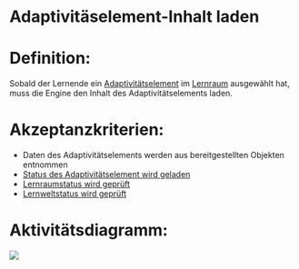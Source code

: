 # Adaptivitäselement-Inhalt laden


# Definition:
Sobald der Lernende ein [Adaptivitätselement](Adaptivitätselement-GE.md) im [Lernraum](Lernraum-GE.md) ausgewählt hat, muss die Engine
den Inhalt des Adaptivitätselements laden.

# Akzeptanzkriterien:
- Daten des Adaptivitätselements werden aus bereitgestellten Objekten entnommen
- [Status des Adaptivitätselement wird geladen](EWE0002.md)
- [Lernraumstatus wird geprüft](EZZ0013.md)
- [Lernweltstatus wird geprüft](ELG0009.md)

# Aktivitätsdiagramm:
![](imageEngineAdaptivitätselementInhaltLaden.png)